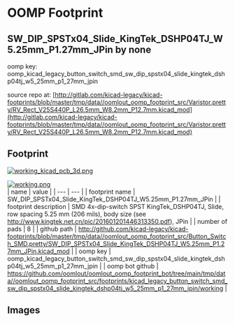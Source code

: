 # OOMP Footprint  
## SW_DIP_SPSTx04_Slide_KingTek_DSHP04TJ_W5.25mm_P1.27mm_JPin  by none  
  
oomp key: oomp_kicad_legacy_button_switch_smd_sw_dip_spstx04_slide_kingtek_dshp04tj_w5_25mm_p1_27mm_jpin  
  
source repo at: [http://gitlab.com/kicad-legacy/kicad-footprints/blob/master/tmp/data//oomlout_oomp_footprint_src/Varistor.pretty/RV_Rect_V25S440P_L26.5mm_W8.2mm_P12.7mm.kicad_mod](http://gitlab.com/kicad-legacy/kicad-footprints/blob/master/tmp/data//oomlout_oomp_footprint_src/Varistor.pretty/RV_Rect_V25S440P_L26.5mm_W8.2mm_P12.7mm.kicad_mod)  
## Footprint  
  
[![working_kicad_pcb_3d.png](working_kicad_pcb_3d_600.png)](working_kicad_pcb_3d.png)  
  
[![working.png](working_600.png)](working.png)  
| name | value | 
| --- | --- | 
| footprint name | SW_DIP_SPSTx04_Slide_KingTek_DSHP04TJ_W5.25mm_P1.27mm_JPin | 
| footprint description | SMD 4x-dip-switch SPST KingTek_DSHP04TJ, Slide, row spacing 5.25 mm (206 mils), body size  (see http://www.kingtek.net.cn/pic/201601201446313350.pdf), JPin | 
| number of pads | 8 | 
| github path | http://github.com/kicad-legacy/kicad-footprints/blob/master/tmp/data//oomlout_oomp_footprint_src/Button_Switch_SMD.pretty/SW_DIP_SPSTx04_Slide_KingTek_DSHP04TJ_W5.25mm_P1.27mm_JPin.kicad_mod | 
| oomp key | oomp_kicad_legacy_button_switch_smd_sw_dip_spstx04_slide_kingtek_dshp04tj_w5_25mm_p1_27mm_jpin | 
| oomp bot github | https://github.com/oomlout/oomlout_oomp_footprint_bot/tree/main/tmp/data//oomlout_oomp_footprint_src/footprints/kicad_legacy_button_switch_smd_sw_dip_spstx04_slide_kingtek_dshp04tj_w5_25mm_p1_27mm_jpin/working | 
## Images  
